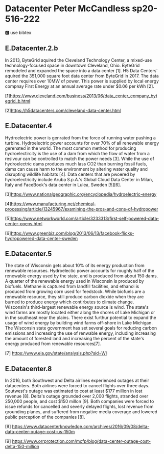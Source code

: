 # Datacenter Peter McCandless sp20-516-222 

:o2: use bibtex 

## E.Datacenter.2.b

In 2013, ByteGrid aquired the Cleveland Technology Center, a mixed-use technology-focused space in downtown Cleveland, Ohio.  ByteGrid remodeled and expanded the space into a data center [1].  H5 Data Centers' aquired the 351,000 square foot data center from ByteGrid in 2017.  The data center requires over 10MW of power.  This power is supplied by local energy compnay First Energy at an annual average rate under $0.06 per kWh [2].

[1]<https://www.cleveland.com/business/2013/06/data_center_company_bytegrid_b.html>

[2]<https://h5datacenters.com/cleveland-data-center.html>

## E.Datacenter.4

Hydroelectric power is genrated from the force of running water pushing a turbine.  Hydroelectric power accounts for over 70% of all renewable energy gerenated in the world.  The most common method for producing hydroelectircity is the use of a dam from which the flow of water from a resivour can be controlled to match the power needs [3].  While the use of hydroelectric dams produces much lass CO2 than burning fossil fuels, dams can cause harm to the environment by altering water quality and disrupting wildlife habitats [4].  Data centers that are pwoered by hydroelectricity include Aruba S.p.A.'s Global Cloud Data Center in Milan, Italy and FaceBook's data center in Lulea, Sweden [5][6].      

[3]<https://www.nationalgeographic.org/encyclopedia/hydroelectric-energy>

[4]<https://www.manufacturing.net/chemical-processing/article/13245967/examining-the-pros-and-cons-of-hydropower>

[5]<https://www.networkworld.com/article/3233313/first-self-powered-data-center-opens.html>

[6]<https://www.greenbiz.com/blog/2013/06/13/facebook-flicks-hydropowered-data-center-sweden>

## E.Datacenter.5

The state of Wisconsin gets about 10% of its energy production from renewable resourses.  Hydroelectic power accounts for roughly half of the renewable energy used by the state, and is produced from about 150 dams. A quarter of the renewable energy used in Wisconsin is produced by biofuels.  Methane is captured from landfill facilities, and ethanol is produced from growing corn used for feedstock.  While biofuels are a renewable resource, they still produce carbon dioxide when they are burned to produce energy which contirbutes to climate change.  Wisconsin's third-largest renewable energy source is wind.  The state's wind farms are mostly located either along the shores of Lake Michigan or in the southeast near the plains.  There exist furthur potential to expand the usage of wind energy by building wind farms off-shore in Lake Michigan.  The Wisconsin state government has set several goals for reducing carbon emissions and increasing the use of renwable energy, including increasing the amount of forested land and increasing the percent of the state's energy produced from renewable resources[7].           

[7] <https://www.eia.gov/state/analysis.php?sid=WI>

## E.Datacenter.8

In 2016, both Southwest and Delta airlines experienced outages at their datacenters.  Both airlines were forced to cancel flights over three days.  Soutwest's outage was estimated to cost at least $177 million in lost revenue [8].  Delta's outage grounded over 2,000 flights, stranded over 250,000 people, and cost $150 millon [9].  Both companies were forced to issue refunds for cancelled and severly delayed flights, lost revenue from grounding planes, and suffered from negative media coverage and lowered public perception of the companies [8].

[8] <https://www.datacenterknowledge.com/archives/2016/09/08/delta-data-center-outage-cost-us-150m>

[9] <https://www.orrprotection.com/mcfp/blog/data-center-outage-cost-delta-150-million>




